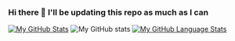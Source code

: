 ### Hi there 👋 I'll be updating this repo as much as I can

<!--
**pcmarcano/pcmarcano** is a ✨ _special_ ✨ repository because its `README.md` (this file) appears on your GitHub profile.

Here are some ideas to get you started:

- 🔭 I’m currently working on learning to improve myself, mentally and physically
- 🌱 I’m currently learning HTML, CSS, JavaScript, SQL, Python
- 👯 I’m looking to collaborate on any team that wants to give users a product to love
- 🤔 I’m looking for help with some stuff 😀
- 💬 Ask me about anything
- 📫 How to reach me: pedromarcano@outlook.cl +65 9 9714 2272

- ⚡ Fun fact: intelligence is a recessive gene 😆
-->

	

[![My GitHub Stats](https://github-readme-stats.vercel.app/api/?username=pcmarcano&count_private=true&showicons=true)]()
 ![My GitHub stats](https://github-readme-stats.vercel.app/api?username=pcmarcano&show_icons=true)
[![My GitHub Language Stats](https://github-readme-stats.vercel.app/api/top-langs/?username=pcmarcano&langs_count=5&theme=tokyonight)]()

